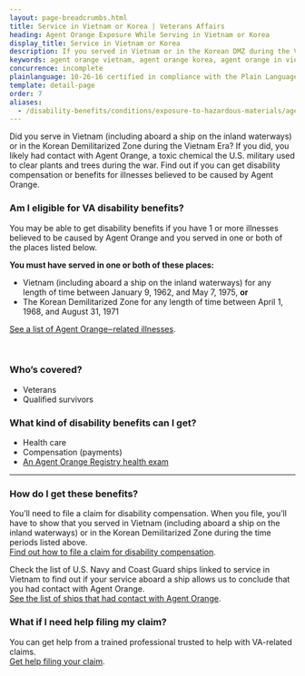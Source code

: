 ```yaml
---
layout: page-breadcrumbs.html
title: Service in Vietnam or Korea | Veterans Affairs 
heading: Agent Orange Exposure While Serving in Vietnam or Korea
display_title: Service in Vietnam or Korea
description: If you served in Vietnam or in the Korean DMZ during the Vietnam Era, you may have had contact with Agent Orange. Find out if you're eligible for VA disability pay and other benefits for illnesses related to contact with this toxic chemical.
keywords: agent orange vietnam, agent orange korea, agent orange in vietnam, units exposed to agent orange in korea, agent orange korea dmz 
concurrence: incomplete
plainlanguage: 10-26-16 certified in compliance with the Plain Language Act
template: detail-page
order: 7
aliases:
  - /disability-benefits/conditions/exposure-to-hazardous-materials/agent-orange/service-inside/
---
```


<div class="va-introtext">

Did you serve in Vietnam (including aboard a ship on the inland waterways) or in the Korean Demilitarized Zone during the Vietnam Era? If you did, you likely had contact with Agent Orange, a toxic chemical the U.S. military used to clear plants and trees during the war. Find out if you can get disability compensation or benefits for illnesses believed to be caused by Agent Orange.

</div>

<div class="feature" markdown="1">

### Am I eligible for VA disability benefits?

You may be able to get disability benefits if you have 1 or more illnesses believed to be caused by Agent Orange and you served in one or both of the places listed below.

**You must have served in one or both of these places:**
- Vietnam (including aboard a ship on the inland waterways) for any length of time between January 9, 1962, and May 7, 1975, **or**
- The Korean Demilitarized Zone for any length of time between April 1, 1968, and August 31, 1971

[See a list of Agent Orange‒related illnesses](/disability/eligibility/hazardous-materials-exposure/agent-orange/related-diseases/).

<br>

### Who’s covered?

- Veterans
- Qualified survivors

</div>

### What kind of disability benefits can I get?

- Health care
- Compensation (payments)
- [An Agent Orange Registry health exam](/disability/eligibility/hazardous-materials-exposure/agent-orange/registry-health-exam/)

-----

### How do I get these benefits?

You’ll need to file a claim for disability compensation. When you file, you’ll have to show that you served in Vietnam (including aboard a ship on the inland waterways) or in the Korean Demilitarized Zone during the time periods listed above. <br>
[Find out how to file a claim for disability compensation](/disability/how-to-file-claim/).

Check the list of U.S. Navy and Coast Guard ships linked to service in Vietnam to find out if your service aboard a ship allows us to conclude that you had contact with Agent Orange. <br>
[See the list of ships that had contact with Agent Orange](https://www.publichealth.va.gov/exposures/agentorange/shiplist/list.asp).

### What if I need help filing my claim?

You can get help from a trained professional trusted to help with VA-related claims. <br>
[Get help filing your claim](/disability/get-help-filing-claim/).

